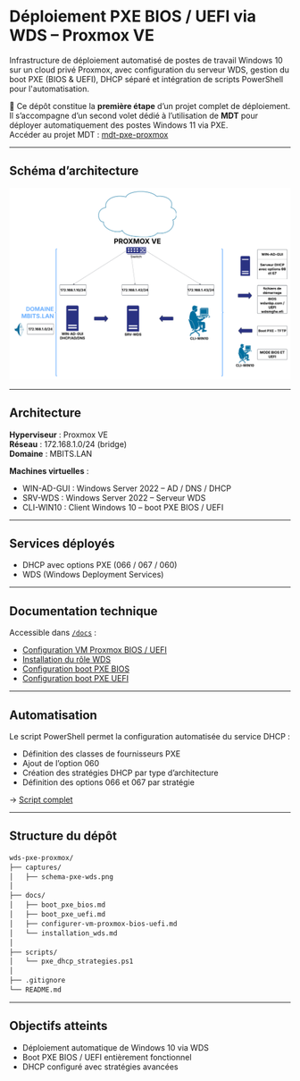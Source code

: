 # Déploiement PXE BIOS / UEFI via WDS – Proxmox VE

Infrastructure de déploiement automatisé de postes de travail Windows 10 sur un cloud privé Proxmox, avec configuration du serveur WDS, gestion du boot PXE (BIOS & UEFI), DHCP séparé et intégration de scripts PowerShell pour l'automatisation.  

🔗 Ce dépôt constitue la **première étape** d’un projet complet de déploiement. Il s’accompagne d’un second volet dédié à l’utilisation de **MDT** pour déployer automatiquement des postes Windows 11 via PXE.  
Accéder au projet MDT : [mdt-pxe-proxmox](https://github.com/MB7M/mdt-pxe-proxmox)

---

## Schéma d’architecture

![Schéma réseau - PXE WDS](/captures/schema_pxe_wds.png)

---

## Architecture

**Hyperviseur** : Proxmox VE  
**Réseau** : 172.168.1.0/24 (bridge)  
**Domaine** : MBITS.LAN  

**Machines virtuelles** :
- WIN-AD-GUI : Windows Server 2022 – AD / DNS / DHCP
- SRV-WDS : Windows Server 2022 – Serveur WDS
- CLI-WIN10 : Client Windows 10 – boot PXE BIOS / UEFI

---

## Services déployés

- DHCP avec options PXE (066 / 067 / 060)
- WDS (Windows Deployment Services)

---

## Documentation technique

Accessible dans [`/docs`](./docs) :  

- [Configuration VM Proxmox BIOS / UEFI](./docs/configurer_vm_proxmox_bios_uefi.md)
- [Installation du rôle WDS](./docs/installation_wds.md)
- [Configuration boot PXE BIOS](./docs/boot_pxe_bios.md)
- [Configuration boot PXE UEFI](./docs/boot_pxe_uefi.md)


---

## Automatisation

Le script PowerShell permet la configuration automatisée du service DHCP :

- Définition des classes de fournisseurs PXE
- Ajout de l’option 060
- Création des stratégies DHCP par type d’architecture
- Définition des options 066 et 067 par stratégie

→ [Script complet](scripts/pxe_dhcp_strategies.ps1)

---

## Structure du dépôt
```bash
wds-pxe-proxmox/
├── captures/                          
│   ├── schema-pxe-wds.png
│
├── docs/                              
│   ├── boot_pxe_bios.md
│   ├── boot_pxe_uefi.md
│   ├── configurer-vm-proxmox-bios-uefi.md
│   └── installation_wds.md
│
├── scripts/                          
│   └── pxe_dhcp_strategies.ps1
│
├── .gitignore                         
└── README.md   
```
---

## Objectifs atteints

- Déploiement automatique de Windows 10 via WDS
- Boot PXE BIOS / UEFI entièrement fonctionnel
- DHCP configuré avec stratégies avancées
